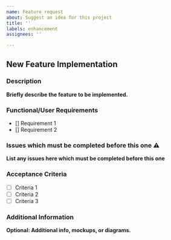 ```yaml
---
name: Feature request
about: Suggest an idea for this project
title: ''
labels: enhancement
assignees: ''

---
```


## New Feature Implementation

### Description

**Briefly describe the feature to be implemented.**

### Functional/User Requirements

- [] Requirement 1
- [] Requirement 2

### Issues which must be completed before this one ⚠

**List any issues here which must be completed before this one**

### Acceptance Criteria

- [ ] Criteria 1
- [ ] Criteria 2
- [ ] Criteria 3

### Additional Information

**Optional: Additional info, mockups, or diagrams.**

